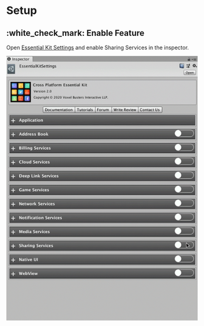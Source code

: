 # Setup

## :white\_check\_mark: Enable Feature

Open [Essential Kit Settings](../../plugin-overview/settings.md) and enable Sharing Services in the inspector.

![Enable Sharing Services](../../.gitbook/assets/EnableSharingServices.gif)
